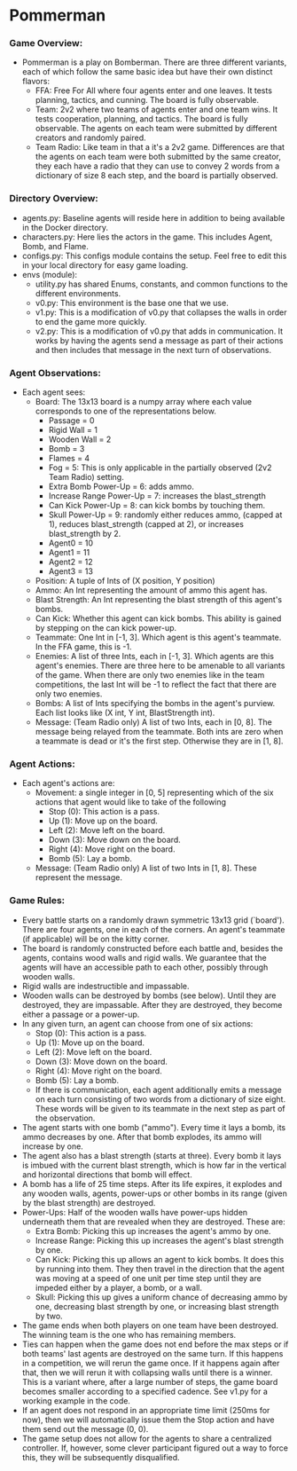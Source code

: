 # Pommerman

### Game Overview:
* Pommerman is a play on Bomberman. There are three different variants, each of which follow the same basic idea but have their own distinct flavors:
  * FFA: Free For All where four agents enter and one leaves. It tests planning, tactics, and cunning. The board is fully observable.
  * Team: 2v2 where two teams of agents enter and one team wins. It tests cooperation, planning, and tactics. The board is fully observable. The agents on each team were submitted by different creators and randomly paired.
  * Team Radio: Like team in that a it's a 2v2 game. Differences are that the agents on each team were both submitted by the same creator, they each have a radio that they can use to convey 2 words from a dictionary of size 8 each step, and the board is partially observed.

### Directory Overview:

* agents.py: Baseline agents will reside here in addition to being available in the Docker directory. 
* characters.py: Here lies the actors in the game. This includes Agent, Bomb, and Flame.
* configs.py: This configs module contains the setup. Feel free to edit this in your local directory for easy game loading.
* envs (module):
  * utility.py has shared Enums, constants, and common functions to the different environments.
  * v0.py: This environment is the base one that we use. 
  * v1.py: This is a modification of v0.py that collapses the walls in order to end the game more quickly.
  * v2.py: This is a modification of v0.py that adds in communication. It works by having the agents send a message as part of their actions and then includes that message in the next turn of observations.

### Agent Observations:

* Each agent sees:
  * Board: The 13x13 board is a numpy array where each value corresponds to one of the representations below. 
    * Passage = 0
    * Rigid Wall = 1
    * Wooden Wall = 2
    * Bomb = 3
    * Flames = 4
    * Fog = 5: This is only applicable in the partially observed (2v2 Team Radio) setting.
    * Extra Bomb Power-Up = 6: adds ammo.
    * Increase Range Power-Up = 7: increases the blast_strength
    * Can Kick Power-Up = 8: can kick bombs by touching them.
    * Skull Power-Up = 9: randomly either reduces ammo, (capped at 1), reduces blast_strength (capped at 2), or increases blast_strength by 2.
    * Agent0 = 10
    * Agent1 = 11
    * Agent2 = 12
    * Agent3 = 13
  * Position: A tuple of Ints of (X position, Y position)
  * Ammo: An Int representing the amount of ammo this agent has. 
  * Blast Strength: An Int representing the blast strength of this agent's bombs.
  * Can Kick: Whether this agent can kick bombs. This ability is gained by stepping on the can kick power-up.
  * Teammate: One Int in [-1, 3].  Which agent is this agent's teammate. In the FFA game, this is -1.
  * Enemies: A list of three Ints, each in [-1, 3]. Which agents are this agent's enemies. There are three here to be amenable to all variants of the game. When there are only two enemies like in the team competitions, the last Int will be -1 to reflect the fact that there are only two enemies.
  * Bombs: A list of Ints specifying the bombs in the agent's purview. Each list looks like (X int, Y int, BlastStrength int).
  * Message: (Team Radio only) A list of two Ints, each in [0, 8]. The message being relayed from the teammate. Both ints are zero when a teammate is dead or it's the first step. Otherwise they are in [1, 8].

### Agent Actions:

* Each agent's actions are:
  * Movement: a single integer in [0, 5] representing which of the six actions that agent would like to take of the following
    * Stop (0): This action is a pass.
    * Up (1): Move up on the board.
    * Left (2): Move left on the board.
    * Down (3): Move down on the board.
    * Right (4): Move right on the board.
    * Bomb (5): Lay a bomb.
  * Message: (Team Radio only) A list of two Ints in [1, 8]. These represent the message. 
        
### Game Rules:

* Every battle starts on a randomly drawn symmetric 13x13 grid (`board'). There are four agents, one in each of the corners. An agent's teammate (if applicable) will be on the kitty corner.
* The board is randomly constructed before each battle and, besides the agents, contains wood walls and rigid walls. We guarantee that the agents will have an accessible path to each other, possibly through wooden walls.
* Rigid walls are indestructible and impassable.
* Wooden walls can be destroyed by bombs (see below). Until they are destroyed, they are impassable. After they are destroyed, they become either a passage or a power-up.
* In any given turn, an agent can choose from one of six actions:
  * Stop (0): This action is a pass.
  * Up (1): Move up on the board.
  * Left (2): Move left on the board.
  * Down (3): Move down on the board.
  * Right (4): Move right on the board.
  * Bomb (5): Lay a bomb.
  * If there is communication, each agent additionally emits a message on each turn consisting of two words from a dictionary of size eight. These words will be given to its teammate in the next step as part of the observation.
* The agent starts with one bomb ("ammo"). Every time it lays a bomb, its ammo decreases by one. After that bomb explodes, its ammo will increase by one.
* The agent also has a blast strength (starts at three). Every bomb it lays is imbued with the current blast strength, which is how far in the vertical and horizontal directions that bomb will effect.
* A bomb has a life of 25 time steps. After its life expires, it explodes and any wooden walls, agents, power-ups or other bombs in its range (given by the blast strength) are destroyed.
* Power-Ups: Half of the wooden walls have power-ups hidden underneath them that are revealed when they are destroyed. These are:
  * Extra Bomb: Picking this up increases the agent's ammo by one.
  * Increase Range: Picking this up increases the agent's blast strength by one.
  * Can Kick: Picking this up allows an agent to kick bombs. It does this by running into them. They then travel in the direction that the agent was moving at a speed of one unit per time step until they are impeded either by a player, a bomb, or a wall.
  * Skull: Picking this up gives a uniform chance of decreasing ammo by one, decreasing blast strength by one, or increasing blast strength by two.
* The game ends when both players on one team have been destroyed. The winning team is the one who has remaining members.
* Ties can happen when the game does not end before the max steps or if both teams' last agents are destroyed on the same turn. If this happens in a competition, we will rerun the game once. If it happens again after that, then we will rerun it with collapsing walls until there is a winner. This is a variant where, after a large number of steps, the game board becomes smaller according to a specified cadence. See v1.py for a working example in the code.
* If an agent does not respond in an appropriate time limit (250ms for now), then we will automatically issue them the Stop action and have them send out the message (0, 0).        
* The game setup does not allow for the agents to share a centralized controller. If, however, some clever participant figured out a way to force this, they will be subsequently disqualified.
